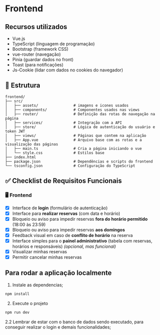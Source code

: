 # Frontend

## Recursos utilizados

- Vue.js
- TypeScript (linguagem de programação)
- Bootstrap (framework CSS)
- vue-router (navegação)
- Pinia (guardar dados no front)
- Toast (para notificações)
- Js-Cookie (lidar com dados no cookies do navegador)

## 📂 Estrutura

```
frontend/
├── src/
│   ├── assets/                # imagens e icones usados
│   ├── components/            # Componentes usados nas views
│   ├── router/                # Definição das rotas de navegação na página
│   ├── services/              # Integração com a API
│   ├── store/                 # Lógica de autenticação do usuário e token JWT
│   ├── views/                 # Páginas que contem na aplicação
│   ├── App.vue                # Arquivo base com as rotas e a visualização das páginas
│   ├── main.ts                # Cria a página iniciando o vue
│   └── style.css              # Estilos base
├── index.html
├── package.json               # Dependências e scripts do frontend
└── tsconfig.json              # Configuração do TypeScript
```

## ✅ Checklist de Requisitos Funcionais

### 🖥️ Frontend

- [x] Interface de **login** (formulário de autenticação)
- [x] Interface para **realizar reservas** (com data e horário)
- [x] Bloqueio ou aviso para impedir reservas **fora do horário permitido** (18:00 às 23:59)
- [x] Bloqueio ou aviso para impedir reservas **aos domingos**
- [x] Feedback visual em caso de **conflito de horário** na reserva
- [x] Interface simples para o **painel administrativo** (tabela com reservas, horários e responsáveis) _(opcional, mas funcional)_
- [x] Visualizar minhas reservas
- [x] Permitir cancelar minhas reservas

## Para rodar a aplicação localmente

1. Instale as dependencias;

```bash
npm install
```

2. Execute o projeto

```bash
npm run dev
```

2.2 Lembrar de estar com o banco de dados sendo executado, para conseguir realizar o login e demais funcionalidades;
